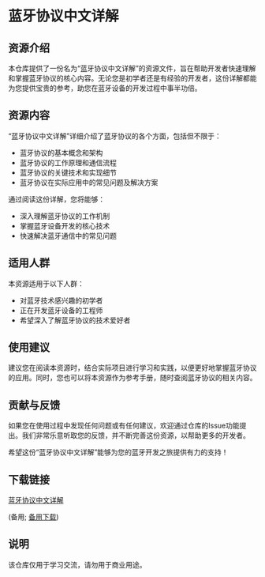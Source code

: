 # 蓝牙协议中文详解

## 资源介绍

本仓库提供了一份名为“蓝牙协议中文详解”的资源文件，旨在帮助开发者快速理解和掌握蓝牙协议的核心内容。无论您是初学者还是有经验的开发者，这份详解都能为您提供宝贵的参考，助您在蓝牙设备的开发过程中事半功倍。

## 资源内容

“蓝牙协议中文详解”详细介绍了蓝牙协议的各个方面，包括但不限于：

- 蓝牙协议的基本概念和架构
- 蓝牙协议的工作原理和通信流程
- 蓝牙协议的关键技术和实现细节
- 蓝牙协议在实际应用中的常见问题及解决方案

通过阅读这份详解，您将能够：

- 深入理解蓝牙协议的工作机制
- 掌握蓝牙设备开发的核心技术
- 快速解决蓝牙通信中的常见问题

## 适用人群

本资源适用于以下人群：

- 对蓝牙技术感兴趣的初学者
- 正在开发蓝牙设备的工程师
- 希望深入了解蓝牙协议的技术爱好者

## 使用建议

建议您在阅读本资源时，结合实际项目进行学习和实践，以便更好地掌握蓝牙协议的应用。同时，您也可以将本资源作为参考手册，随时查阅蓝牙协议的相关内容。

## 贡献与反馈

如果您在使用过程中发现任何问题或有任何建议，欢迎通过仓库的Issue功能提出。我们非常乐意听取您的反馈，并不断完善这份资源，以帮助更多的开发者。

希望这份“蓝牙协议中文详解”能够为您的蓝牙开发之旅提供有力的支持！

## 下载链接
[蓝牙协议中文详解](https://pan.quark.cn/s/721bb69eeee9) 

(备用; [备用下载](https://pan.baidu.com/s/14N7C6l4nj5k8EXRdBOXntg?pwd=1234))

## 说明

该仓库仅用于学习交流，请勿用于商业用途。
